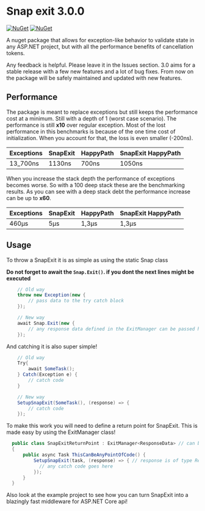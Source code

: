 ﻿# Snap exit 3.0.0
[![NuGet](https://img.shields.io/nuget/v/SnapExit.svg)](https://www.nuget.org/packages/SnapExit/)
[![NuGet](https://img.shields.io/nuget/dt/SnapExit.svg)](https://www.nuget.org/packages/SnapExit/)

A nuget package that allows for exception-like behavior to validate state in any ASP.NET project, but with all the performance benefits of cancellation tokens.

Any feedback is helpful. Please leave it in the Issues section.
3.0 aims for a stable release with a few new features and a lot of bug fixes. From now on the package will be safely maintained and updated with new features.

## Performance
The package is meant to replace exceptions but still keeps the performance cost at a minimum.
Still with a depth of 1 (worst case scenario). The performance is still **x10** over regular exception.
Most of the lost performance in this benchmarks is because of the one time cost of initialization. When you account for that, the loss is even smaller (-200ns).

| Exceptions | SnapExit | HappyPath | SnapExit HappyPath |
|------------|----------|-----------|--------------------|
| 13_700ns   | 1130ns   | 700ns     | 1050ns             |


When you increase the stack depth the performance of exceptions becomes worse. So with a 100 deep stack these are the benchmarking results.
As you can see with a deep stack debt the performance increase can be up to **x60**.

| Exceptions | SnapExit | HappyPath | SnapExit HappyPath |
|------------|----------|-----------|--------------------|
| 460μs      | 5μs      | 1,3μs     | 1,3μs              |

## Usage

To throw a SnapExit it is as simple as using the static Snap class

**Do not forget to await the `Snap.Exit()`. if you dont the next lines might be executed**
```csharp
    // Old way
    throw new Exception(new {
        // pass data to the try catch block
    });

    // New way
    await Snap.Exit(new {
        // any response data defined in the ExitManager can be passed here
    });
```

And catching it is also super simple!

```csharp
    // Old way
    Try{
        await SomeTask();
    } Catch(Exception e) {
        // catch code
    }

    // New way
    SetupSnapExit(SomeTask(), (response) => {
        // catch code
    });
```

To make this work you will need to define a return point for SnapExit. This is made easy by using the ExitManager class!
```csharp
  public class SnapExitReturnPoint : ExitManager<ResponseData> // can be inherited from or instantiated
  {
      public async Task ThisCanBeAnyPointOfCode() {
          SetupSnapExit(task, (response) => { // response is of type ResponseData
            // any catch code goes here
          });
      }
  }
```

Also look at the example project to see how you can turn SnapExit into a blazingly fast middleware for ASP.NET Core api!
